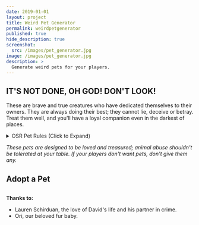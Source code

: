 ```yaml
---
date: 2019-01-01
layout: project
title: Weird Pet Generator
permalink: weirdpetgenerator
published: true
hide_description: true
screenshot:
  src: /images/pet_generator.jpg
image: /images/pet_generator.jpg
description: >
  Generate weird pets for your players.
---
```


## IT'S NOT DONE, OH GOD! DON'T LOOK!

These are brave and true creatures who have dedicated themselves to their owners. They are always doing their best; they cannot lie, deceive or betray. Treat them well, and you'll have a loyal companion even in the darkest of places.

<details>
  <summary>OSR Pet Rules (Click to Expand)</summary>
  <p>None of these pets are sentient. Pets will attempt to satisfy their needs as best as they can. Over time Owners can spend an action to give a trained command using words the pet knows. New Pets start at level 1 and know 1 Word: their name.</p>
  <p>Owners can spend their XP on their pet instead of on themselves. It requires 1/4 of the cost to level up a pet as it does to level an Owner.</p>
  <p><strong>When a pet levels up:</strong>
<br>• Roll a number of Hit Dice equal to their level to determine their new HP. If the total is lower than its previous HP, increase HP by 1.
<br>• Teach your Pet a new Word.</p>
  <p><strong>Pets have 5 Needs</strong>, listed in order of importance. They cannot meet a lower need until all higher needs are met.
<br>1. Safety. They will flee any and all threats. If unable to flee they will fight.
<br>2. Food. Until they are fed for the day they will seek food from nearby allies. If none can be found, they will disappear for 2d6 hours to find food.
<br>3. Information. They will curiously investigate their immediate area; strange sights, sounds, smells, etc.
<br>4. Comfort. Spending time near their owner, warmth, soft ground, etc. 
<br>5. Sleep. If all other needs have been met, they will sleep. After 4 hours of sleep they recover all HP, and will keep sleeping until awakened.</p>
<p>Talk to your group about how/if Pets can perish. <i>Personally I rule that an Owner may absorb any damage their Pet takes whenever they choose.</i></p>
</details>

*These pets are designed to be loved and treasured; animal abuse shouldn't be tolerated at your table. If your players don't want pets, don't give them any.*

<div class="row" style="justify-content: space-around !important;margin-bottom:30px;">
  <div class="col-md-5 col noPadding">
  <a class="btn btn-black" onclick="pet_adopt()">
  <h2 class="tightSpacing">Adopt a Pet</h2></a></div>
</div>

<div class="container generatorCard" id="petCard" style="margin-bottom: 30px;display:none;">
<div class="row">
  <div class="col-12 h2" id="Description" style="text-align: center;"></div>
  </div>
  <hr>
  <div class="row">
  <div class="col-6">
  <h3 style="text-align: center;" class="tightSpacing">Stats and Details</h3>
  <p id="Stats"></p>
  <p id="Food"></p>
  <p id="DMG"></p>
  <p id="Carry"></p>
  </div>
  <div class="col-6">
  <h3 style="text-align: center;" class="tightSpacing">Weird Pet Add-ons</h3>
  <p id="Background"></p>
  <p id="Loco"></p>
  <p id="Abil"></p>
  <p id="Quir"></p>
  </div>
</div>
</div>

**Thanks to:**

 - Lauren Schirduan, the love of David's life and his partner in crime.
 - Ori, our beloved fur baby.

<script async src="/assets/generator_resources/petgenerator.js" charset="utf-8"></script>